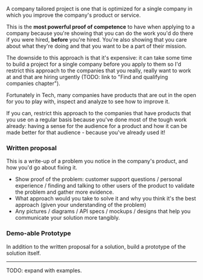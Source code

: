 A company tailored project is one that is optimized for a single company in which you improve the company's product or service.

This is the **most powerful proof of competence** to have when applying to a company because you're showing that you can do the work you'd do there if you were hired, **before** you're hired. You're also showing that you care about what they're doing and that you want to be a part of their mission.

The downside to this approach is that it's expensive: it can take some time to build a project for a single company before you apply to them so I'd restrict this approach to the companies that you really, really want to work at and that are hiring urgently (TODO: link to "Find and qualifying companies chapter").

Fortunately in Tech, many companies have products that are out in the open for you to play with, inspect and analyze to see how to improve it. 

If you can, restrict this approach to the companies that have products that you use on a regular basis because you've done most of the tough work already: having a sense for the audience for a product and how it can be made better for that audience - because you've already used it!

### Written proposal

This is a write-up of a problem you notice in the company's product, and how you'd go about fixing it.

- Show proof of the problem: customer support questions / personal experience / finding and talking to other users of the product to validate the problem and gather more evidence.
- What approach would you take to solve it and why you think it's the best approach (given your understanding of the problem)
- Any pictures / diagrams / API specs / mockups / designs that help you communicate your solution more tangibly.

### Demo-able Prototype

In addition to the written proposal for a solution, build a prototype of the solution itself.

----

TODO: expand with examples.

